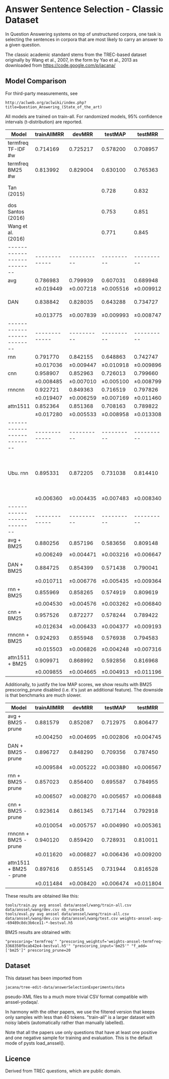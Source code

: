 Answer Sentence Selection - Classic Dataset
===========================================

In Question Answering systems on top of unstructured corpora, one task is
selecting the sentences in corpora that are most likely to carry an answer
to a given question.

The classic academic standard stems from the TREC-based dataset originally
by Wang et al., 2007, in the form by Yao et al., 2013 as downloaded from
https://code.google.com/p/jacana/

Model Comparison
----------------

For third-party measurements, see

	http://aclweb.org/aclwiki/index.php?title=Question_Answering_(State_of_the_art)

All models are trained on train-all.  For randomized models, 95% confidence
intervals (t-distribution) are reported.

| Model                    | trainAllMRR | devMRR   | testMAP  | testMRR  | settings
|--------------------------|-------------|----------|----------|----------|---------
| termfreq TF-IDF #w       | 0.714169    | 0.725217 | 0.578200 | 0.708957 | ``freq_mode='tf'``
| termfreq BM25 #w         | 0.813992    | 0.829004 | 0.630100 | 0.765363 | (defaults)
| Tan (2015)               |             |          | 0.728    | 0.832    | QA-LSTM/CNN+attention; state-of-art 2015
| dos Santos (2016)        |             |          | 0.753    | 0.851    | Attentive Pooling CNN; state-of-art 2016
| Wang et al. (2016)       |             |          | 0.771    | 0.845    | Lexical Decomposition and Composition; state-of-art 2016
|--------------------------|-------------|----------|----------|----------|---------
| avg                      | 0.786983    | 0.799939 | 0.607031 | 0.689948 | (defaults)
|                          |±0.019449    |±0.007218 |±0.005516 |±0.009912 |
| DAN                      | 0.838842    | 0.828035 | 0.643288 | 0.734727 | ``inp_e_dropout=0`` ``inp_w_dropout=1/3`` ``deep=2`` ``pact='relu'``
|                          |±0.013775    |±0.007839 |±0.009993 |±0.008747 |
|--------------------------|-------------|----------|----------|----------|---------
| rnn                      | 0.791770    | 0.842155 | 0.648863 | 0.742747 | (defaults)
|                          |±0.017036    |±0.009447 |±0.010918 |±0.009896 |
| cnn                      | 0.958907    | 0.852963 | 0.726013 | 0.799660 | (defaults)
|                          |±0.008485    |±0.007010 |±0.005100 |±0.008799 |
| rnncnn                   | 0.922721    | 0.849363 | 0.716519 | 0.797826 | (defaults)
|                          |±0.019407    |±0.006259 |±0.007169 |±0.011460 |
| attn1511                 | 0.852364    | 0.851368 | 0.708163 | 0.789822 | (defaults)
|                          |±0.017280    |±0.005533 |±0.008958 |±0.013308 |
|--------------------------|-------------|----------|----------|----------|---------
| Ubu. rnn                 | 0.895331    | 0.872205 | 0.731038 | 0.814410 | Ubuntu transfer learning (``ptscorer=B.dot_ptscorer`` ``pdim=1`` ``inp_e_dropout=0`` ``dropout=0`` ``balance_class=True`` ``adapt_ubuntu=True`` ``opt='rmsprop'``)
|                          |±0.006360    |±0.004435 |±0.007483 |±0.008340 |
|--------------------------|-------------|----------|----------|----------|---------
| avg + BM25               | 0.880256    | 0.857196 | 0.583656 | 0.809148 |
|                          |±0.006249    |±0.004471 |±0.003216 |±0.006647 |
| DAN + BM25               | 0.884725    | 0.854399 | 0.571438 | 0.790041 | ``inp_e_dropout=0`` ``inp_w_dropout=1/3`` ``deep=2`` ``pact='relu'``
|                          |±0.010711    |±0.006776 |±0.005435 |±0.009364 |
| rnn + BM25               | 0.855969    | 0.858265 | 0.574919 | 0.809619 |
|                          |±0.004530    |±0.004576 |±0.003262 |±0.006840 |
| cnn + BM25               | 0.957526    | 0.872277 | 0.578244 | 0.789422 |
|                          |±0.012634    |±0.006433 |±0.004377 |±0.009193 |
| rnncnn + BM25            | 0.924293    | 0.855948 | 0.576938 | 0.794583 |
|                          |±0.015503    |±0.006826 |±0.004248 |±0.007316 |
| attn1511 + BM25          | 0.909971    | 0.868992 | 0.592856 | 0.816968 |
|                          |±0.009855    |±0.004665 |±0.004913 |±0.011196 |

Additionally, to justify the low MAP scores, we show results with BM25
prescoring_prune disabled (i.e. it's just an additional feature).  The
downside is that benchmarks are much slower.

| Model                    | trainAllMRR | devMRR   | testMAP  | testMRR  | settings
|--------------------------|-------------|----------|----------|----------|---------
| avg + BM25 - prune       | 0.881579    | 0.852087 | 0.712975 | 0.806477 |
|                          |±0.004250    |±0.004695 |±0.002806 |±0.004745 |
| DAN + BM25 - prune       | 0.896727    | 0.848290 | 0.709356 | 0.787450 | ``inp_e_dropout=0`` ``inp_w_dropout=1/3`` ``deep=2`` ``pact='relu'``
|                          |±0.009584    |±0.005222 |±0.003880 |±0.006567 |
| rnn + BM25 - prune       | 0.857023    | 0.856400 | 0.695587 | 0.784955 |
|                          |±0.006507    |±0.008270 |±0.005657 |±0.006848 |
| cnn + BM25 - prune       | 0.923614    | 0.861345 | 0.717144 | 0.792918 |
|                          |±0.010054    |±0.005757 |±0.004990 |±0.005361 |
| rnncnn + BM25 - prune    | 0.940120    | 0.859420 | 0.728931 | 0.810011 |
|                          |±0.011620    |±0.006827 |±0.006436 |±0.009200 |
| attn1511 + BM25 - prune  | 0.897616    | 0.855145 | 0.731944 | 0.816528 |
|                          |±0.011484    |±0.008420 |±0.006474 |±0.011804 |


These results are obtained like this:

	tools/train.py avg anssel data/anssel/wang/train-all.csv data/anssel/wang/dev.csv nb_runs=16
	tools/eval.py avg anssel data/anssel/wang/train-all.csv data/anssel/wang/dev.csv data/anssel/wang/test.csv weights-anssel-avg--69489c8dc3b6ce11-*-bestval.h5

BM25 results are obtained with:

	"prescoring='termfreq'" "prescoring_weightsf='weights-anssel-termfreq-3368350fbcab42e4-bestval.h5'" "prescoring_input='bm25'" "f_add=['bm25']" prescoring_prune=20


Dataset
-------

This dataset has been imported from

	jacana/tree-edit-data/answerSelectionExperiments/data

pseudo-XML files to a much more trivial CSV format compatible with anssel-yodaqa/.

In harmony with the other papers, we use the filtered version that keeps
only samples with less than 40 tokens.  "train-all" is a larger dataset with
noisy labels (automatically rather than manually labelled).

Note that all the papers use only questions that have at least one positive
and one negative sample for training and evaluation.  This is the default
mode of pysts load_anssel().

Licence
-------

Derived from TREC questions, which are public domain.
